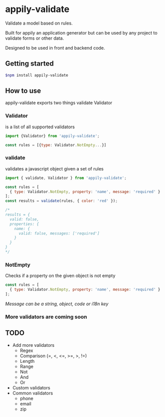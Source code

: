 # appily-validate

Validate a model based on rules.

Built for appily an application generator but can be used by any project to validate forms or other data.

Designed to be used in front and backend code.

## Getting started

```bash
$npm install appily-validate
```

## How to use

appily-validate exports two things validate Validator

### Validator

is a list of all supported validators

```js
import {Validator} from 'appily-validate';

const rules = [{type: Validator.NotEmpty...}]
```

### validate

validates a javascript object given a set of rules

```js
import { validate, Validator } from 'appily-validate';

const rules = [
  { type: Validator.NotEmpty, property: 'name', message: 'required' }
];
const results = validate(rules, { color: 'red' });

/*
results = { 
  valid: false, 
  properties: { 
    name: { 
      valid: false, messages: ['required']
    }
  }
}
*/
```

### NotEmpty

Checks if a property on the given object is not empty

```js
const rules = [
  { type: Validator.NotEmpty, property: 'name', message: 'required' }
];
```

<i>Message can be a string, object, code or i18n key </i>

### More validators are coming soon

## TODO

- Add more validators
  - Regex
  - Comparison (=, <, <=, >=, >, !=)
  - Length
  - Range
  - Not
  - And
  - Or
- Custom validators
- Common validators
  - phone
  - email
  - zip
